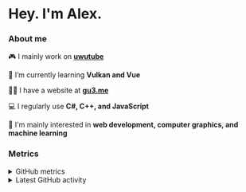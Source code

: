 <h1>Hey. I'm Alex.</h1>

### About me

🎮 I mainly work on <b><a href="https://github.com/uwutube">uwutube</a></b>

🌱 I’m currently learning <b>Vulkan and Vue</b>

👨‍💻 I have a website at <b><a href="https://gu3.me/">gu3.me</a></b>

💻 I regularly use <b>C#, C++, and JavaScript</b>

🤔 I'm mainly interested in <b>web development, computer graphics, and machine learning</b>

### Metrics

<details>
  <summary>GitHub metrics</summary>
  <img src="https://metrics.lecoq.io/xezno?base.header=0&base.metadata=0&languages=1&isocalendar=1&isocalendar.duration=half-year" alt="GitHub metrics">
</details>

<details>
  <summary>Latest GitHub activity</summary>
  <br>
  
<!--START_SECTION:activity-->
1. ❗️ Closed issue [#1](https://github.com/uwutube/uwutube-status/issues/1) in [uwutube/uwutube-status](https://github.com/uwutube/uwutube-status)
2. 🗣 Commented on [#1](https://github.com/uwutube/uwutube-status/issues/1) in [uwutube/uwutube-status](https://github.com/uwutube/uwutube-status)
3. ❗️ Opened issue [#1](https://github.com/uwutube/uwutube-status/issues/1) in [uwutube/uwutube-status](https://github.com/uwutube/uwutube-status)
4. 🗣 Commented on [#132](https://github.com/yamashi/PerformanceOverhaulCyberpunk/issues/132) in [yamashi/PerformanceOverhaulCyberpunk](https://github.com/yamashi/PerformanceOverhaulCyberpunk)
5. ❗️ Opened issue [#132](https://github.com/yamashi/PerformanceOverhaulCyberpunk/issues/132) in [yamashi/PerformanceOverhaulCyberpunk](https://github.com/yamashi/PerformanceOverhaulCyberpunk)
<!--END_SECTION:activity-->
</details>
